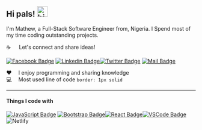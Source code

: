 ## Hi pals! <img src="hello.gif" width="28px" alt="hi">

I'm Mathew, a Full-Stack Software Engineer from, Nigeria. I Spend most of my time coding outstanding projects.

:coffee: &emsp; Let's connect and share ideas!

[![Facebook Badge](https://img.shields.io/badge/Facebook-1877F2?style=for-the-badge&logo=facebook&logoColor=white)](https://www.facebook.com/ajah.m.uche?mibextid=ZbWKwL) [![Linkedin Badge](https://img.shields.io/badge/LinkedIn-0077B5?style=for-the-badge&logo=linkedin&logoColor=white)](https://www.linkedin.com/in/uche-mathew-ajah-209787202)[![Twitter Badge](https://img.shields.io/badge/Twitter-1DA1F2?style=for-the-badge&logo=twitter&logoColor=white)](https://twitter.com/Mathel454?t=z-NneugiXNZkENo1mTIaYQ&s=09) [![Mail Badge](https://img.shields.io/badge/Gmail-D14836?style=for-the-badge&logo=gmail&logoColor=white)](mailto:uchem8338@gmail.com)

:hearts: &emsp;I enjoy programming and sharing knowledge <br/>
:computer: &emsp;Most used line of code `border: 1px solid` <br/>

---

#### Things I code with

[![JavaScript Badge](https://img.shields.io/badge/-Javascript-F0DB4F?style=for-the-badge&labelColor=black&logo=javascript&logoColor=F0DB4F)](#) [![Bootstrap Badge](https://img.shields.io/badge/Bootstrap-563D7C?style=for-the-badge&logo=bootstrap&logoColor=white)](#,)[![React Badge](https://img.shields.io/badge/-React-61DBFB?style=for-the-badge&labelColor=black&logo=react&logoColor=61DBFB)](#)[![VSCode Badge](https://img.shields.io/badge/Visual_Studio-5C2D91?style=for-the-badge&logo=visual%20studio&logoColor=white)](#) ![Netlify](https://img.shields.io/badge/netlify-%23000000.svg?style=for-the-badge&logo=netlify&logoColor=#00C7B7)
